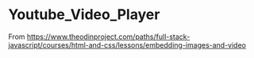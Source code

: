 # Youtube_Video_Player

From https://www.theodinproject.com/paths/full-stack-javascript/courses/html-and-css/lessons/embedding-images-and-video
